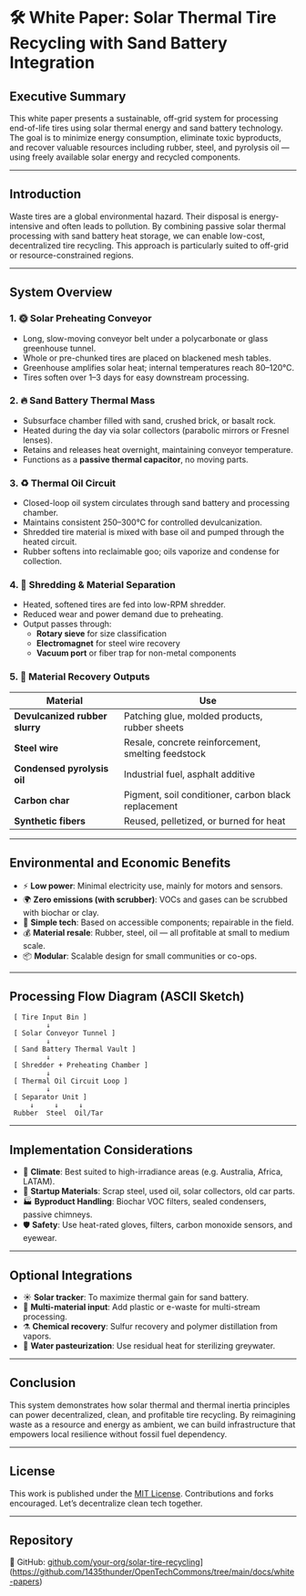 # 🛠️ White Paper: Solar Thermal Tire Recycling with Sand Battery Integration

## Executive Summary

This white paper presents a sustainable, off-grid system for processing end-of-life tires using solar thermal energy and sand battery technology. The goal is to minimize energy consumption, eliminate toxic byproducts, and recover valuable resources including rubber, steel, and pyrolysis oil — using freely available solar energy and recycled components.

---

## Introduction

Waste tires are a global environmental hazard. Their disposal is energy-intensive and often leads to pollution. By combining passive solar thermal processing with sand battery heat storage, we can enable low-cost, decentralized tire recycling. This approach is particularly suited to off-grid or resource-constrained regions.

---

## System Overview

### 1. 🌞 Solar Preheating Conveyor
- Long, slow-moving conveyor belt under a polycarbonate or glass greenhouse tunnel.
- Whole or pre-chunked tires are placed on blackened mesh tables.
- Greenhouse amplifies solar heat; internal temperatures reach 80–120°C.
- Tires soften over 1–3 days for easy downstream processing.

### 2. 🔥 Sand Battery Thermal Mass
- Subsurface chamber filled with sand, crushed brick, or basalt rock.
- Heated during the day via solar collectors (parabolic mirrors or Fresnel lenses).
- Retains and releases heat overnight, maintaining conveyor temperature.
- Functions as a **passive thermal capacitor**, no moving parts.

### 3. ♻️ Thermal Oil Circuit
- Closed-loop oil system circulates through sand battery and processing chamber.
- Maintains consistent 250–300°C for controlled devulcanization.
- Shredded tire material is mixed with base oil and pumped through the heated circuit.
- Rubber softens into reclaimable goo; oils vaporize and condense for collection.

### 4. 🧲 Shredding & Material Separation
- Heated, softened tires are fed into low-RPM shredder.
- Reduced wear and power demand due to preheating.
- Output passes through:
  - **Rotary sieve** for size classification
  - **Electromagnet** for steel wire recovery
  - **Vacuum port** or fiber trap for non-metal components

### 5. 🧪 Material Recovery Outputs

| Material | Use |
|----------|-----|
| **Devulcanized rubber slurry** | Patching glue, molded products, rubber sheets |
| **Steel wire** | Resale, concrete reinforcement, smelting feedstock |
| **Condensed pyrolysis oil** | Industrial fuel, asphalt additive |
| **Carbon char** | Pigment, soil conditioner, carbon black replacement |
| **Synthetic fibers** | Reused, pelletized, or burned for heat |

---

## Environmental and Economic Benefits

- ⚡ **Low power**: Minimal electricity use, mainly for motors and sensors.
- 🌍 **Zero emissions (with scrubber)**: VOCs and gases can be scrubbed with biochar or clay.
- 🔧 **Simple tech**: Based on accessible components; repairable in the field.
- 💰 **Material resale**: Rubber, steel, oil — all profitable at small to medium scale.
- 📦 **Modular**: Scalable design for small communities or co-ops.

---

## Processing Flow Diagram (ASCII Sketch)

```text
 [ Tire Input Bin ]
         ↓
 [ Solar Conveyor Tunnel ]
         ↓
 [ Sand Battery Thermal Vault ]
         ↓
 [ Shredder + Preheating Chamber ]
         ↓
 [ Thermal Oil Circuit Loop ]
         ↓
 [ Separator Unit ]
     ↓     ↓     ↓
 Rubber  Steel  Oil/Tar
```

---

## Implementation Considerations

- 🔆 **Climate**: Best suited to high-irradiance areas (e.g. Australia, Africa, LATAM).
- 🧰 **Startup Materials**: Scrap steel, used oil, solar collectors, old car parts.
- 🏭 **Byproduct Handling**: Biochar VOC filters, sealed condensers, passive chimneys.
- 🛡️ **Safety**: Use heat-rated gloves, filters, carbon monoxide sensors, and eyewear.

---

## Optional Integrations

- ☀️ **Solar tracker**: To maximize thermal gain for sand battery.
- 🔄 **Multi-material input**: Add plastic or e-waste for multi-stream processing.
- ⚗️ **Chemical recovery**: Sulfur recovery and polymer distillation from vapors.
- 🚰 **Water pasteurization**: Use residual heat for sterilizing greywater.

---

## Conclusion

This system demonstrates how solar thermal and thermal inertia principles can power decentralized, clean, and profitable tire recycling. By reimagining waste as a resource and energy as ambient, we can build infrastructure that empowers local resilience without fossil fuel dependency.

---

## License

This work is published under the [MIT License](LICENSE). Contributions and forks encouraged. Let’s decentralize clean tech together.

---

## Repository

🔗 GitHub: [github.com/your-org/solar-tire-recycling](https://github.com/your-org/solar-tire-recycling)](https://github.com/1435thunder/OpenTechCommons/tree/main/docs/white-papers)

